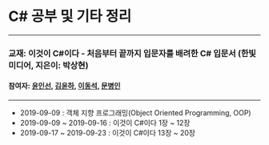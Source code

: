 # C# 공부 및 기타 정리

***


### 교재: 이것이 C#이다 - 처음부터 끝까지 입문자를 배려한 C# 입문서 (한빛미디어, 지은이: 박상현)

#### 참여자: [윤인선](https://github.com/uningsun), [김윤하](https://github.com/yungity), [이동석](https://github.com/dongseoklee1541), [문병인](https://github.com/bluein)  

***

- 2019-09-09		  : 객체 지향 프로그래밍(Object Oriented Programming, OOP)
- 2019-09-09 ~ 2019-09-16 : 이것이 C#이다 1장 ~ 12장
- 2019-09-17 ~ 2019-09-23 : 이것이 C#이다 13장 ~ 20장
